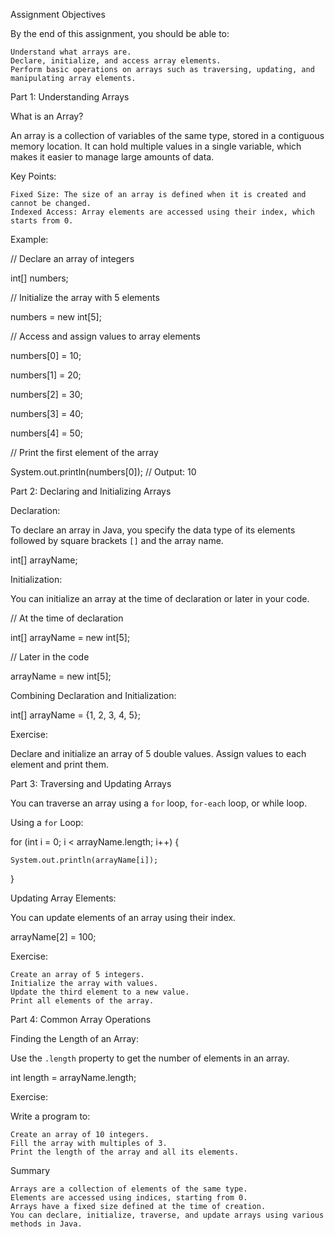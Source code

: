 Assignment Objectives

By the end of this assignment, you should be able to:

    Understand what arrays are.
    Declare, initialize, and access array elements.
    Perform basic operations on arrays such as traversing, updating, and manipulating array elements.

Part 1: Understanding Arrays

What is an Array?

An array is a collection of variables of the same type, stored in a contiguous memory location. It can hold multiple values in a single variable, which makes it easier to manage large amounts of data.

Key Points:

    Fixed Size: The size of an array is defined when it is created and cannot be changed.
    Indexed Access: Array elements are accessed using their index, which starts from 0.

Example:

// Declare an array of integers

int[] numbers;

// Initialize the array with 5 elements

numbers = new int[5];

// Access and assign values to array elements

numbers[0] = 10;

numbers[1] = 20;

numbers[2] = 30;

numbers[3] = 40;

numbers[4] = 50;

// Print the first element of the array

System.out.println(numbers[0]); // Output: 10

Part 2: Declaring and Initializing Arrays

Declaration:

To declare an array in Java, you specify the data type of its elements followed by square brackets `[]` and the array name.

int[] arrayName;

Initialization:

You can initialize an array at the time of declaration or later in your code.

// At the time of declaration

int[] arrayName = new int[5];

// Later in the code

arrayName = new int[5];

Combining Declaration and Initialization:

int[] arrayName = {1, 2, 3, 4, 5};

Exercise:

Declare and initialize an array of 5 double values. Assign values to each element and print them.

Part 3: Traversing and Updating Arrays

You can traverse an array using a `for` loop, `for-each` loop, or while loop.

Using a `for` Loop:

for (int i = 0; i < arrayName.length; i++) {

    System.out.println(arrayName[i]);

}

Updating Array Elements:

You can update elements of an array using their index.

arrayName[2] = 100;

Exercise:

    Create an array of 5 integers.
    Initialize the array with values.
    Update the third element to a new value.
    Print all elements of the array.

Part 4: Common Array Operations

Finding the Length of an Array:

Use the `.length` property to get the number of elements in an array.

int length = arrayName.length;

Exercise:

Write a program to:

    Create an array of 10 integers.
    Fill the array with multiples of 3.
    Print the length of the array and all its elements.

Summary

    Arrays are a collection of elements of the same type.
    Elements are accessed using indices, starting from 0.
    Arrays have a fixed size defined at the time of creation.
    You can declare, initialize, traverse, and update arrays using various methods in Java.
